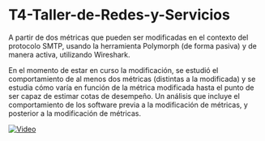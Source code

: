 # T4-Taller-de-Redes-y-Servicios

A partir de dos métricas que pueden ser modificadas en el contexto del protocolo SMTP, usando la herramienta Polymorph (de forma pasiva) y de manera activa, utilizando Wireshark.

En el momento de estar en curso la modificación, se estudió el comportamiento de al menos dos métricas (distintas a la modificada) y se estudia cómo varía en función de la métrica modificada hasta el punto de ser capaz de estimar cotas de desempeño. Un análisis que incluye el comportamiento de los software previa a la modificación de métricas, y posterior a la modificación de métricas.


[![Video](https://d4hm2u4pioc0c.cloudfront.net/icons/png/o/green_dark_grey/256x256/mail_cloud.png)](https://www.youtube.com/watch?v=sMKkuAlCWxM)
